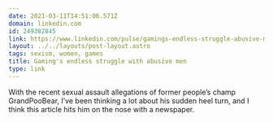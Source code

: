 ```yaml
---
date: 2021-03-11T14:51:06.571Z
domain: linkedin.com
id: 249382845
link: https://www.linkedin.com/pulse/gamings-endless-struggle-abusive-men-colin-campbell/
layout: ../../layouts/post-layout.astro
tags: sexism, women, games
title: Gaming's endless struggle with abusive men
type: link
---
```


With the recent sexual assault allegations of former people’s champ GrandPooBear, I’ve been thinking a lot about his sudden heel turn, and I think this article hits him on the nose with a newspaper.
